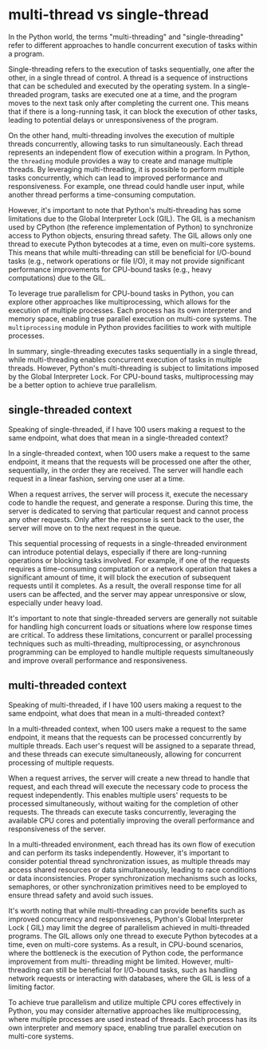 # multi-thread vs single-thread

In the Python world, the terms "multi-threading" and "single-threading" refer 
to different approaches to handle concurrent execution of tasks within a 
program. 

Single-threading refers to the execution of tasks sequentially, one after the 
other, in a single thread of control. A thread is a sequence of instructions 
that can be scheduled and executed by the operating system. In a single-
threaded program, tasks are executed one at a time, and the program moves to 
the next task only after completing the current one. This means that if there 
is a long-running task, it can block the execution of other tasks, leading to 
potential delays or unresponsiveness of the program. 

On the other hand, multi-threading involves the execution of multiple threads 
concurrently, allowing tasks to run simultaneously. Each thread represents an 
independent flow of execution within a program. In Python, the `threading` 
module provides a way to create and manage multiple threads. By leveraging 
multi-threading, it is possible to perform multiple tasks concurrently, which 
can lead to improved performance and responsiveness. For example, one thread 
could handle user input, while another thread performs a time-consuming 
computation. 

However, it's important to note that Python's multi-threading has some 
limitations due to the Global Interpreter Lock (GIL). The GIL is a mechanism 
used by CPython (the reference implementation of Python) to synchronize 
access to Python objects, ensuring thread safety. The GIL allows only one 
thread to execute Python bytecodes at a time, even on multi-core systems. 
This means that while multi-threading can still be beneficial for I/O-bound 
tasks (e.g., network operations or file I/O), it may not provide significant 
performance improvements for CPU-bound tasks (e.g., heavy computations) due 
to the GIL. 

To leverage true parallelism for CPU-bound tasks in Python, you can explore 
other approaches like multiprocessing, which allows for the execution of 
multiple processes. Each process has its own interpreter and memory space, 
enabling true parallel execution on multi-core systems. The `multiprocessing` 
module in Python provides facilities to work with multiple processes. 

In summary, single-threading executes tasks sequentially in a single thread, 
while multi-threading enables concurrent execution of tasks in multiple 
threads. However, Python's multi-threading is subject to limitations imposed 
by the Global Interpreter Lock. For CPU-bound tasks, multiprocessing may be a 
better option to achieve true parallelism.

## single-threaded context

Speaking of single-threaded, if I have 100 users making a request to the same 
endpoint, what does that mean in a single-threaded context?

In a single-threaded context, when 100 users make a request to the same 
endpoint, it means that the requests will be processed one after the other, 
sequentially, in the order they are received. The server will handle each 
request in a linear fashion, serving one user at a time. 

When a request arrives, the server will process it, execute the necessary 
code to handle the request, and generate a response. During this time, the 
server is dedicated to serving that particular request and cannot process any 
other requests. Only after the response is sent back to the user, the server 
will move on to the next request in the queue. 

This sequential processing of requests in a single-threaded environment can 
introduce potential delays, especially if there are long-running operations 
or blocking tasks involved. For example, if one of the requests requires a 
time-consuming computation or a network operation that takes a significant 
amount of time, it will block the execution of subsequent requests until it 
completes. As a result, the overall response time for all users can be 
affected, and the server may appear unresponsive or slow, especially under 
heavy load. 

It's important to note that single-threaded servers are generally not 
suitable for handling high concurrent loads or situations where low response 
times are critical. To address these limitations, concurrent or parallel 
processing techniques such as multi-threading, multiprocessing, or 
asynchronous programming can be employed to handle multiple requests 
simultaneously and improve overall performance and responsiveness.

## multi-threaded context

Speaking of multi-threaded, if I have 100 users making a request to the same 
endpoint, what does that mean in a multi-threaded context?

In a multi-threaded context, when 100 users make a request to the same 
endpoint, it means that the requests can be processed concurrently by 
multiple threads. Each user's request will be assigned to a separate thread, 
and these threads can execute simultaneously, allowing for concurrent 
processing of multiple requests. 

When a request arrives, the server will create a new thread to handle that 
request, and each thread will execute the necessary code to process the 
request independently. This enables multiple users' requests to be processed 
simultaneously, without waiting for the completion of other requests. The 
threads can execute tasks concurrently, leveraging the available CPU cores 
and potentially improving the overall performance and responsiveness of the 
server. 

In a multi-threaded environment, each thread has its own flow of execution 
and can perform its tasks independently. However, it's important to consider 
potential thread synchronization issues, as multiple threads may access 
shared resources or data simultaneously, leading to race conditions or data 
inconsistencies. Proper synchronization mechanisms such as locks, semaphores, 
or other synchronization primitives need to be employed to ensure thread 
safety and avoid such issues. 

It's worth noting that while multi-threading can provide benefits such as 
improved concurrency and responsiveness, Python's Global Interpreter Lock (
GIL) may limit the degree of parallelism achieved in multi-threaded programs. 
The GIL allows only one thread to execute Python bytecodes at a time, even on 
multi-core systems. As a result, in CPU-bound scenarios, where the bottleneck 
is the execution of Python code, the performance improvement from multi-
threading might be limited. However, multi-threading can still be beneficial 
for I/O-bound tasks, such as handling network requests or interacting with 
databases, where the GIL is less of a limiting factor. 

To achieve true parallelism and utilize multiple CPU cores effectively in 
Python, you may consider alternative approaches like multiprocessing, where 
multiple processes are used instead of threads. Each process has its own 
interpreter and memory space, enabling true parallel execution on multi-core 
systems.
